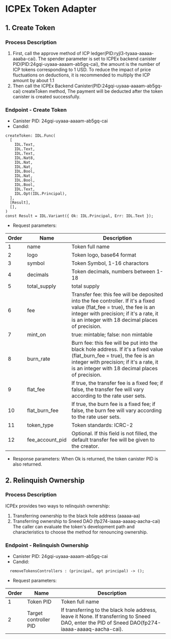 # ICPEx Token Adapter
## 1. Create Token 
### Process Description
1. First, call the approve method of ICP ledger(PID:ryjl3-tyaaa-aaaaa-aaaba-cai). The spender parameter is set to ICPEx backend canister PID(PID:24gqi-uyaaa-aaaam-ab5gq-cai), the amount is the number of ICP tokens corresponding to 1 USD. To reduce the impact of price fluctuations on deductions, it is recommended to multiply the ICP amount by about 1.1
2. Then call the ICPEx Backend Canister(PID:24gqi-uyaaa-aaaam-ab5gq-cai) createToken method, The payment will be deducted after the token canister is created successfully.
### Endpoint - Create Token
* Canister PID: 24gqi-uyaaa-aaaam-ab5gq-cai
* Candid:
```candid
createToken: IDL.Func(
  [
    IDL.Text,
    IDL.Text,
    IDL.Text,
    IDL.Nat8,
    IDL.Nat,
    IDL.Nat,
    IDL.Bool,
    IDL.Nat,
    IDL.Bool,
    IDL.Bool,
    IDL.Text,
    IDL.Opt(IDL.Principal),
  ],
  [Result],
  [],
)
const Result = IDL.Variant({ Ok: IDL.Principal, Err: IDL.Text });
```
* Request parameters:

| Order | Name | 	Description                                                                                                                                                                                                          |
|-------|------|-----------------------------------------------------------------------------------------------------------------------------------------------------------------------------------------------------------------------|
| 1     |   name   | 	Token full name                                                                                                                                                                                                      |
| 2     |   logo   | 	Token logo, base64 format                                                                                                                                                                                            |
| 3     |  symbol    | 	Token Symbol, 1-16 charactors                                                                                                                                                                                        |
| 4     |  decimals    | 	Token decimals, numbers between 1-18                                                                                                                                                                                 |
| 5     |   total_supply   | 	total supply                                                                                                                                                                                                         |
| 6     |   fee   | Transfer fee: this fee will be deposited into the fee controller. If it's a fixed value (flat_fee = true), the fee is an integer with precision; if it's a rate, it is an integer with 18 decimal places of precision. |
| 7     |  mint_on    | 	true: mintable; false: non mintable                                                                                                                                                                                  |
| 8     |  burn_rate    | 	Burn fee: this fee will be put into the black hole address. If it's a fixed value (flat_burn_fee = true), the fee is an integer with precision; if it's a rate, it is an integer with 18 decimal places of precision. |
| 9     |   flat_fee   | If true, the transfer fee is a fixed fee; if false, the transfer fee will vary according to the rate user sets.                                                                                                       |
| 10    |   flat_burn_fee   | If true, the burn fee is a fixed fee; if false, the burn fee will vary according to the rate user sets.                                                                                                               |
| 11    |  token_type    | 	Token standards: ICRC-2                                                                                                                                                                                              |
| 12    |  fee_account_pid    | 	Optional. If this field is not filled, the default transfer fee will be given to the creator.                                                                                                                        |


* Response parameters: 
When Ok is returned, the token canister PID is also returned.


## 2. Relinquish Ownership
### Process Description
ICPEx provides two ways to relinquish ownership:
  1. Transferring ownership to the black hole address (aaaaa-aa)
  2. Transferring ownership to Sneed DAO (fp274-iaaaa-aaaaq-aacha-cai)
The caller can evaluate the token's development path and characteristics to choose the method for renouncing ownership.

### Endpoint - Relinquish Ownership
* Canister PID: 24gqi-uyaaa-aaaam-ab5gq-cai
* Candid:
```candid
  removeTokensControllers : (principal, opt principal) -> ();
```

* Request parameters:

| Order | Name | 	Description                                                                                                                                                                                                          |
|-------|------|-----------------------------------------------------------------------------------------------------------------------------------------------------------------------------------------------------------------------|
| 1     |   Token PID   | 	Token full name                                                                                                                                                                                                      |
| 2     |   Target controller PID   | 	If transferring to the black hole address, leave it None. If transferring to Sneed DAO, enter the PID of Sneed DAO(fp274-iaaaa-aaaaq-aacha-cai).                                                   |


